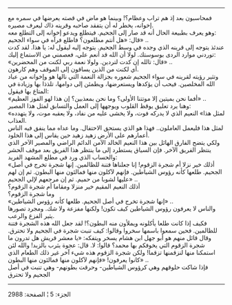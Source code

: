 ------------------------------------------------------------------------

فمحاسبون بعد إذ هم تراب وعظام؟! وبينما هو ماض في قصته يعرضها في سمره مع
إخوانه، يخطر له أن يتفقد صاحبه وقرينه ذاك ليعرف مصيره.  
وهو يعرف بطبيعة الحال أنه قد صار إلى الجحيم. فيتطلع ويدعو إخوانه إلى
التطلع معه:  
قال: «هل أنتم مطلعون؟ فاطلع فرآه في سواء الجحيم» ..  
عندئذ يتوجه إلى قرينه الذي وجده في وسط الجحيم. يتوجه إليه ليقول له: يا
هذا. لقد كدت توردني موارد الردى بوسوستك. لولا أن الله قد أنعم علي،
فعصمني من الاستماع إليك:  
«قال: تالله إن كدت لتردين. ولولا نعمة ربي لكنت من المحضرين» ..  
أي لكنت من الذين يساقون إلى الموقف وهم كارهون.  
وتثير رؤيته لقرينه في سواء الجحيم شعوره بجزالة النعمة التي نالها هو
وإخوانه من عباد الله المخلصين. فيحب أن يؤكدها ويستعرضها، ويطمئن إلى
دوامها، تلذذا بها وزيادة في المتاع بها فيقول:  
«أفما نحن بميتين إلا موتتنا الأولى؟ وما نحن بمعذبين؟ إن هذا لهو الفوز
العظيم» ..  
وهنا يرد تعليق يوقظ القلوب ويوجهها إلى العمل والتسابق لمثل هذا المصير:  
«لمثل هذا» النعيم الذي لا يدركه فوت، ولا يخشى عليه من نفاد، ولا يعقبه
موت، ولا يتهدده العذاب.  
لمثل هذا فليعمل العاملون.. فهذا هو الذي يستحق الاحتفال. وما عداه مما
ينفق فيه الناس أعمارهم على الأرض زهيد زهيد حين يقاس إلى هذا الخلود.  
ولكي يتضح الفارق الهائل بين هذا النعيم الخالد الآمن الدائم الراضي
والمصير الآخر الذي ينتظر الفريق الآخر. فإن السياق يستطرد إلى ما ينتظر
هذا الفريق بعد موقف الحشر والحساب الذي ورد في مطلع المشهد الفريد:  
«أذلك خير نزلا أم شجرة الزقوم! إنا جعلناها فتنة للظالمين. إنها شجرة تخرج
في أصل الجحيم. طلعها كأنه رؤوس الشياطين. فإنهم لآكلون منها فمالئون منها
البطون. ثم إن لهم عليها لشوبا من حميم. ثم إن مرجعهم لإلي الجحيم» ..  
أذلك النعيم المقيم خير منزلا ومقاما أم شجرة الزقوم؟  
وما شجرة الزقوم؟  
«إنها شجرة تخرج في أصل الجحيم. طلعها كأنه رؤوس الشياطين» ..  
والناس لا يعرفون رؤوس الشياطين كيف تكون! ولكنها مفزعة ولا شك. ومجرد
تصورها يثير الفزع والرعب.  
فكيف إذا كانت طلعا يأكلونه ويملأون منه البطون؟! لقد جعل الله هذه الشجرة
فتنة للظالمين. فحين سمعوا باسمها سخروا وقالوا: كيف تنبت شجرة في الجحيم
ولا تحترق. وقال قائل منهم هو أبو جهل ابن هشام يسخر ويتفكه: «يا معشر قريش
هل تدرون ما شجرة الزقوم التي يخوفكم بها محمد؟ قالوا: لا. قال: عجوة يثرب
بالزبد! والله لئن استمكنا منها لنزقمنها تزقما! ولكن شجرة الزقوم هذه شيء
آخر غير ذلك الطعام الذي كانوا يعرفون! «فإنهم لآكلون منها فمالئون منها
البطون» ..  
فإذا شاكت حلوقهم وهي كرؤوس الشياطين- وحرقت بطونهم- وهي تنبت في أصل
الجحيم ولا تحترق

------------------------------------------------------------------------

الجزء: 5 ¦ الصفحة: 2988
